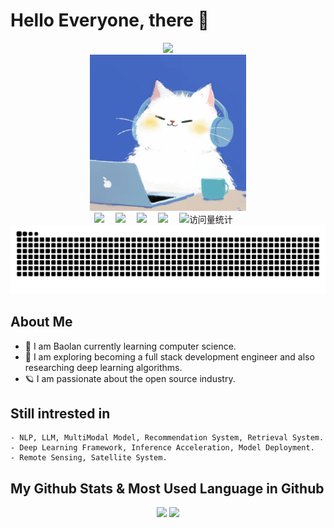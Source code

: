 # Hello Everyone, there 👋
<div align="center">
     <!-- dynamic typing effect 动态打字效果 -->
  <div>
    <a href="https://blog.sunguoqi.com/">
      <img src="https://readme-typing-svg.demolab.com?font=Fira+Code&pause=1000&width=680&lines=console.log(%22Hello%2C%20World!%22);Wishing you all the best~&center=true&size=35&color=#33ccff " />
    </a>
  </div>
   
   <!-- cute cat pictures 可爱猫猫图片-->
  <picture>
    <img src="https://github.com/BaolanChen/BaolanChen/blob/main/cute_cat.png" / width=250>
  </picture>

   <!-- profile logo 个人资料徽标 -->
  <div>
     <!-- csdn -->
     <a href="https://blog.csdn.net/qq_40712026?type=blog"><img src="https://img.shields.io/badge/CSDN-博客-ff3300" /></a>&emsp;
    <!-- blog -->
     <a href="https://baolanchen.github.io/"><img src="https://img.shields.io/badge/Website-个人主页-8c36db" /></a>&emsp;
     <!-- leetcode -->
     <a href="https://leetcode.cn/u/blbllll-1bxw0ajwnx/"><img src="https://img.shields.io/badge/LeetCode-编程-ffcc00" /></a>&emsp;
       <!-- zhihu -->
     <a href="https://www.zhihu.com/people/cbl-95"><img src="https://img.shields.io/badge/Zhihu-知乎-3399ff" /></a>&emsp;
    <!-- visitor -->
    <img src="https://komarev.com/ghpvc/?username=BaolanChen&label=Views&color=orange&style=flat" alt="访问量统计" />&emsp;
  </div>
  
<!-- Snake Code Contribution Map 贪吃蛇代码贡献图 -->
<picture>
  <source media="(prefers-color-scheme: dark)" srcset="https://raw.githubusercontent.com/BaolanChen/BaolanChen/output/github-contribution-grid-snake-dark.svg">
  <source media="(prefers-color-scheme: light)" srcset="https://raw.githubusercontent.com/BaolanChen/BaolanChen/output/github-contribution-grid-snake.svg">
  <img alt="github contribution grid snake animation" src="https://raw.githubusercontent.com/BaolanChen/BaolanChen/output/github-contribution-grid-snake.svg">
</picture>

</div>

## About Me
- 🔭 I am Baolan currently learning computer science.
- 🌱 I am exploring becoming a full stack development engineer and also researching deep learning algorithms.
- 🪐 I am passionate about the open source industry.



## Still intrested in  
    - NLP, LLM, MultiModal Model, Recommendation System, Retrieval System.
    - Deep Learning Framework, Inference Acceleration, Model Deployment.
    - Remote Sensing, Satellite System.
    
## My Github Stats & Most Used Language in Github
<div align="center" >
<!-- GitHub 数据统计 -->
<!-- <img height="137px" src="https://github-readme-stats-git-masterrstaa-rickstaa.vercel.app/api?username=BaolanChen&hide_title=true&hide_border=true&show_icons=true&include_all_commits=true&line_height=21text_color=000&icon_color=000&bg_color=0,ea6161,ffc64d,fffc4d,52fa5a&theme=graywhite" /> -->
<!-- <img height="137px" src="https://github-readme-stats-git-masterrstaa-rickstaa.vercel.app/api/top-langs/?username=BaolanChen&hide_title=true&hide_border=true&layout=compact&langs_count=6&text_color=000&icon_color=fff&bg_color=0,52fa5a,4dfcff,c64dff&theme=graywhite" /><br> -->
<img height="173px" src="https://github-readme-stats-git-masterrstaa-rickstaa.vercel.app/api?username=BaolanChen&show_icons=true&include_all_commits=true&line_height=21" />
<img height="173px" src="https://github-readme-stats-git-masterrstaa-rickstaa.vercel.app/api/top-langs/?username=BaolanChen&layout=compact&langs_count=6" /><br>

</div>
